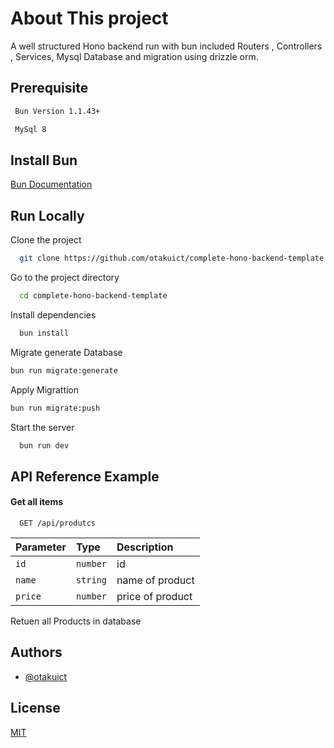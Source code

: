 
# About This project

A well structured Hono backend run with bun included Routers , Controllers , Services, Mysql Database and migration using drizzle orm.   




## Prerequisite



```bash
 Bun Version 1.1.43+
```
```bash
 MySql 8
```






## Install Bun

[Bun Documentation](https://bun.com/docs/installation)


## Run Locally

Clone the project

```bash
  git clone https://github.com/otakuict/complete-hono-backend-template.git
```

Go to the project directory

```bash
  cd complete-hono-backend-template
```

Install dependencies

```bash
  bun install
```


Migrate generate Database

```bash
bun run migrate:generate
```

Apply Migrattion  

```bash
bun run migrate:push
```

Start the server

```bash
  bun run dev
```


## API Reference Example

#### Get all items

```http
  GET /api/produtcs
```

| Parameter | Type     | Description                |
| :-------- | :------- | :------------------------- |
| `id` | `number` | id |
| `name` | `string` | name of product |
| `price` | `number` | price of product |


Retuen all Products in database


## Authors

- [@otakuict](https://github.com/otakuict)


## License

[MIT](https://choosealicense.com/licenses/mit/)

